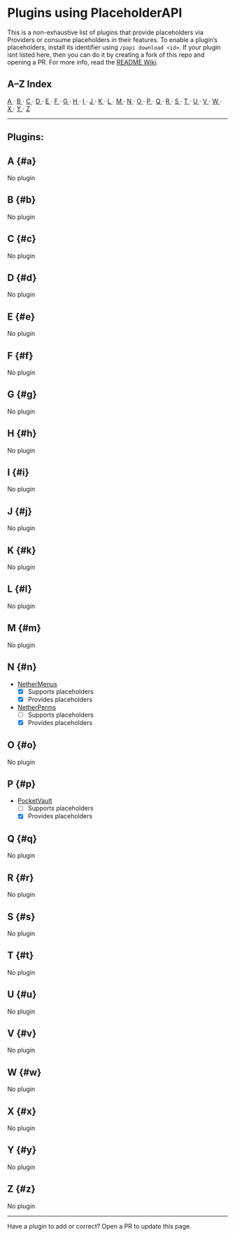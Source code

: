 # Plugins using PlaceholderAPI

This is a non-exhaustive list of plugins that provide placeholders via Providers or consume placeholders in their features. To enable a plugin’s placeholders, install its identifier using `/papi download <id>`.
If your plugin isnt listed here, then you can do it by creating a fork of this repo and opening a PR.
For more info, read the [README Wiki](../README.md).

## A–Z Index
[ A ](#a) · [ B ](#b) · [ C ](#c) · [ D ](#d) · [ E ](#e) · [ F ](#f) · [ G ](#g) · [ H ](#h) · [ I ](#i) · [ J ](#j) · [ K ](#k) · [ L ](#l) · [ M ](#m) · [ N ](#n) · [ O ](#o) · [ P ](#p) · [ Q ](#q) · [ R ](#r) · [ S ](#s) · [ T ](#t) · [ U ](#u) · [ V ](#v) · [ W ](#w) · [ X ](#x) · [ Y ](#y) · [ Z ](#z)

---
## Plugins:
## A {#a}
No plugin
## B {#b}
No plugin
## C {#c}
No plugin
## D {#d}
No plugin
## E {#e}
No plugin
## F {#f}
No plugin
## G {#g}
No plugin
## H {#h}
No plugin
## I {#i}
No plugin
## J {#j}
No plugin
## K {#k}
No plugin
## L {#l}
No plugin
## M {#m}
No plugin
## N {#n}
- [NetherMenus](placeholder-list.md#nethermenus)
     * [x] Supports placeholders
     * [x] Provides placeholders
- [NetherPerms](placeholder-list.md#netherperms)
     * [ ] Supports placeholders
     * [x] Provides placeholders
## O {#o}
No plugin
## P {#p}
- [PocketVault](placeholder-list.md#pocketvault)
     * [ ] Supports placeholders
     * [x] Provides placeholders
## Q {#q}
No plugin
## R {#r}
No plugin
## S {#s}
No plugin
## T {#t}
No plugin
## U {#u}
No plugin
## V {#v}
No plugin
## W {#w}
No plugin
## X {#x}
No plugin
## Y {#y}
No plugin
## Z {#z}
No plugin

---
Have a plugin to add or correct? Open a PR to update this page.
